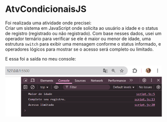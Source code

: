 # AtvCondicionaisJS

Foi realizada uma atividade onde precisei:  
Criar um sistema em JavaScript onde solicita ao usuário a idade e o status de registro (registrado ou não registrado). Com base nesses dados, usei um operador ternário para verificar se ele é maior ou menor de idade, uma estrutura `switch` para exibir uma mensagem conforme o status informado, e operadores lógicos para mostrar se o acesso será completo ou limitado.

E essa foi a saída no meu console:

![Resultado_acesso](Prints/Resultado_acesso.png)
